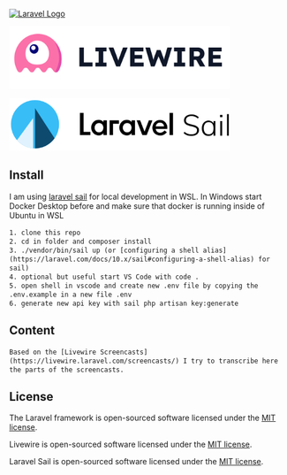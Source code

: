 <p align="left"><a href="https://laravel.com" target="_blank"><img src="https://raw.githubusercontent.com/laravel/art/master/logo-lockup/5%20SVG/2%20CMYK/1%20Full%20Color/laravel-logolockup-cmyk-red.svg" width="400" alt="Laravel Logo"></a></p>
<p align="left"><a href="https://livewire.laravel.com" target="_blank"><img src="https://github.com/livewire/livewire/blob/main/art/readme_logo.png" width="400" alt="Livewire Logo"></a></p>
<p align="left"><a href="https://livewire.laravel.com" target="_blank"><img src="https://raw.githubusercontent.com/laravel/sail/7150fe03a94e7cd77b8042ddbb55c7ed20c4bca0/art/logo.svg" width="400" alt="Livewire Logo"></a></p>


## Install

I am using [laravel sail](https://github.com/laravel/sail) for local development in WSL. 
In Windows start Docker Desktop before and make sure that docker is running inside of Ubuntu in WSL

    1. clone this repo
    2. cd in folder and composer install
    3. ./vendor/bin/sail up (or [configuring a shell alias](https://laravel.com/docs/10.x/sail#configuring-a-shell-alias) for sail)
    4. optional but useful start VS Code with code .
    5. open shell in vscode and create new .env file by copying the .env.example in a new file .env
    6. generate new api key with sail php artisan key:generate

## Content

    Based on the [Livewire Screencasts](https://livewire.laravel.com/screencasts/) I try to transcribe here the parts of the screencasts.
    

## License

The Laravel framework is open-sourced software licensed under the [MIT license](https://opensource.org/licenses/MIT).

Livewire is open-sourced software licensed under the [MIT license](LICENSE.md).

Laravel Sail is open-sourced software licensed under the [MIT license](LICENSE.md).